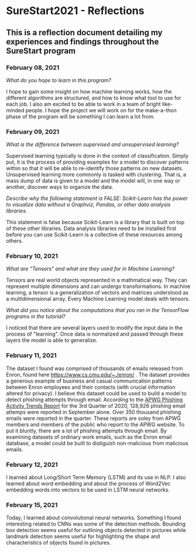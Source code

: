 # SureStart2021 - Reflections

## This is a reflection document detailing my experiences and findings throughout the SureStart program
### February 08, 2021
_What do you hope to learn in this program?_  

I hope to gain some insight on how machine learning works, how the different algorithms are structured, and how to know what tool to use for each job. I also am excited to be able to work in a team of bright like-minded people. I hope the project we will work on for the make-a-thon phase of the program will be something I can learn a lot from.

### February 09, 2021
_What is the difference between supervised and unsupervised learning?_

Supervised learning typically is done in the context of classification. Simply put, it is the process of providing examples for a model to discover patterns within so that it will be able to re-identify those patterns on new datasets.
Unsupervised learning more commonly is tasked with clustering. That is, a mass dump of data is given to a model and the model will, in one way or another, discover ways to organize the data. 

_Describe why the following statement is FALSE: Scikit-Learn has the power to visualize data without a Graphviz, Pandas, or other data analysis libraries._  

This statement is false because Scikit-Learn is a library that is built on top of these other libraries. Data analysis libraries need to be installed first before you can use Scikit-Learn is a collective of these resources among others.

### February 10, 2021
_What are "Tensors" and what are they used for in Machine Learning?_  

Tensors are real world objects represented in a mathmatical way. They can represent multiple dimensions and can undergo transformations. In machine learning, a tensor is a generalization of vectors and matrices understood as a multidimensional array. Every Machine Learning model deals with tensors.

_What did you notice about the computations that you ran in the TensorFlow programs in the tutorial?_  

I noticed that there are several layers used to modify the input data in the process of "learning". Once data is normalized and passed through these layers the model is able to generalize.

### February 11, 2021  

The dataset I found was comprised of thousands of emails released from Enron, found here https://www.cs.cmu.edu/~./enron/ . The dataset provides a generous example of business and casual communication patterns between Enron employees and their contacts (with crucial information altered for privacy).
I believe this dataset could be used to build a model to detect phishing attempts through email. According to the [APWG Phishing Activity Trends Report](https://docs.apwg.org/reports/apwg_trends_report_q3_2020.pdf) for the 3rd Quarter of 2020, 128,926 phishing email attemps were reported in September alone. Over 350 thousand phishing emails were reported in the quarter. These reports are soley from APWG members and members of the public who report to the APWG website. To put it bluntly, there are a lot of phishing attempts through email. By examining datasets of ordinary work emails, such as the Enron email database, a model could be built to distiguish non-malicious from malicious emails.

### February 12, 2021  

I learned about Long/Short Term Memory (LSTM) and its use in NLP. I also learned about word embedding and about the process of Word2Vec embedding words into vectors to be used in LSTM neural networks.

### February 15, 2021  

Today, I learned about convolutional neural networks. Something I found interesting related to CNNs was some of the detection methods. Bounding box detection seems useful for outlining objects detected in pictures while landmark detection seems useful for highlighting the shape and characteristics of objects found in pictures.
